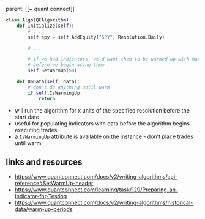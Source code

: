 parent: [[+ quant connect]]

```python
class Algo(QCAlgorithm):
    def Initialize(self):
        # ...
        self.spy = self.AddEquity("SPY", Resolution.Daily)

        # ...

        # if we had indicators, we'd want them to be warmed up with market data
        # before we begin using them
        self.SetWarmUp(50)

    def OnData(self, data):
        # don't do anything until warm
        if self.IsWarmingUp:
            return
```

- will run the algorithm for x units of the specified resolution before the
    start date
- useful for populating indicators with data before the algorithm begins
    executing trades
- a `IsWarmingUp` attribute is available on the instance - don't place trades
    until warm

## links and resources

- https://www.quantconnect.com/docs/v2/writing-algorithms/api-reference#SetWarmUp-header
- https://www.quantconnect.com/learning/task/129/Preparing-an-Indicator-for-Testing
- https://www.quantconnect.com/docs/v2/writing-algorithms/historical-data/warm-up-periods
